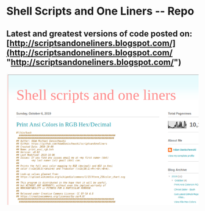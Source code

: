# Shell Scripts and One Liners -- Repo 

## Latest and greatest versions of code posted on: [http://scriptsandoneliners.blogspot.com/](http://scriptsandoneliners.blogspot.com/ "http://scriptsandoneliners.blogspot.com/")

![Shellscriptsandoneliners](https://github.com/AdamDanischewski/scriptsandoneliners/blob/assets/shellscriptsandoneliners.png)
